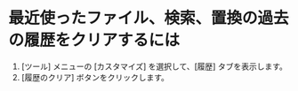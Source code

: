 # 最近使ったファイル、検索、置換の過去の履歴をクリアするには

1. \[ツール\] メニューの \[カスタマイズ\] を選択して、\[履歴\] タブを表示します。
2. \[履歴のクリア\] ボタンをクリックします。
